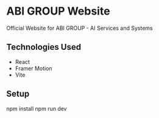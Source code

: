 # ABI GROUP Website

Official Website for ABI GROUP - AI Services and Systems

## Technologies Used
- React
- Framer Motion
- Vite

## Setup
npm install
npm run dev